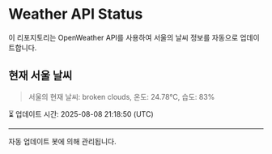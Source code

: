 
# Weather API Status

이 리포지토리는 OpenWeather API를 사용하여 서울의 날씨 정보를 자동으로 업데이트합니다.

## 현재 서울 날씨
> 서울의 현재 날씨: broken clouds, 온도: 24.78°C, 습도: 83%

⏳ 업데이트 시간: 2025-08-08 21:18:50 (UTC)

---
자동 업데이트 봇에 의해 관리됩니다.
